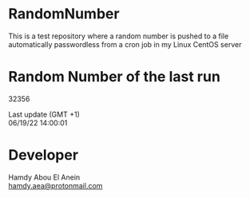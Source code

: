 # RandomNumber    
This is a test repository where a random number is pushed to a file automatically passwordless from a cron job in my Linux CentOS server    
# Random Number of the last run   
32356
      
Last update (GMT +1)    
06/19/22 14:00:01
# Developer    
Hamdy Abou El Anein   
hamdy.aea@protonmail.com
